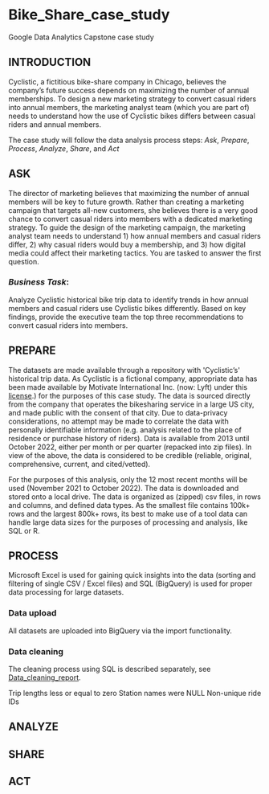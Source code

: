 # Bike_Share_case_study
Google Data Analytics Capstone case study

## INTRODUCTION
Cyclistic, a fictitious bike-share company in Chicago, believes the company’s future success depends on maximizing the number of annual memberships. To design a new marketing strategy to convert casual riders into annual members, the marketing analyst team (which you are part of) needs to understand how the use of Cyclistic bikes differs between casual riders and annual members.

The case study will follow the data analysis process steps: *Ask*, *Prepare*, *Process*, *Analyze*, *Share*, and *Act*  

## ASK
The director of marketing believes that maximizing the number of annual members will be key to future growth. Rather than creating a marketing campaign that targets all-new customers, she believes there is a very good chance to convert casual riders into members with a dedicated marketing strategy. To guide the design of the marketing campaign, the marketing analyst team needs to understand 1) how annual members and casual riders differ, 2) why casual riders would buy a membership, and 3) how digital media could affect their marketing tactics. You are tasked to answer the first question.

### *Business Task*: 
Analyze Cyclistic historical bike trip data to identify trends in how annual members and casual riders use Cyclistic bikes differently. Based on key findings, provide the executive team the top three recommendations to convert casual riders into members.

## PREPARE
The datasets are made available through a repository with 'Cyclistic’s' historical trip data. As Cyclistic is a fictional company, appropriate data has been made available by Motivate International Inc. (now: Lyft) under this [license](https://ride.divvybikes.com/data-license-agreement).) for the purposes of this case study. The data is sourced directly from the company that operates the bikesharing service in a large US city, and made public with the consent of that city. Due to data-privacy considerations, no attempt may be made to correlate the data with personally identifiable information (e.g. analysis related to the place of residence or purchase history of riders). Data is available from 2013 until October 2022, either per month or per quarter (repacked into zip files). In view of the above, the data is considered to be credible (reliable, original, comprehensive, current, and cited/vetted).

For the purposes of this analysis, only the 12 most recent months will be used (November 2021 to October 2022). The data is downloaded and stored onto a local drive. The data is organized as (zipped) csv files, in rows and columns, and defined data types. As the smallest file contains 100k+ rows and the largest 800k+ rows, its best to make use of a tool data can handle large data sizes for the purposes of processing and analysis, like SQL or R. 

## PROCESS
Microsoft Excel is used for gaining quick insights into the data (sorting and filtering of single CSV / Excel files) and SQL (BigQuery) is used for proper data processing for large datasets.

### Data upload
All datasets are uploaded into BigQuery via the import functionality.

### Data cleaning
The cleaning process using SQL is described separately, see [Data_cleaning_report](https://github.com/ManuelB71/Bike_Share_case_study/blob/main/Data_cleaning_report).


Trip lengths less or equal to zero
Station names were NULL
Non-unique ride IDs


## ANALYZE


## SHARE


## ACT

